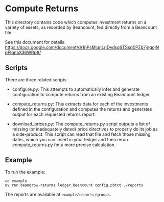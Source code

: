 # Compute Returns

This directory contains code which computes investment returns on a variety of
assets, as recorded by Beancount, fed directly from a Beancount file.

See this document for details:
https://docs.google.com/document/d/1nPsMIunLnDvdsg6TSsd0PZb7jngojNpFlqnaX36WRp8/

## Scripts

There are three related scripts:

- configure.py: This attempts to automatically infer and generate configuration
  to compute returns from an existing Beancount ledger.

- compute_returns.py: This extracts data for each of the investments defined in
  the configuration and computes the returns and generates output for each
  requested returns report.

- download_prices.py: The compute_returns.py script outputs a list of missing
  (or inadequately dated) price directives to properly do its job as a
  side-product. This script can read that file and fetch those missing dates,
  which you can insert in your ledger and then rerun compute_returns.py for a
  more precise calculation.

## Example

To run the example:
```
cd example
uv run beangrow-returns ledger.beancount config.pbtxt ./reports
```

The reports are available at `example/reports/groups`.
